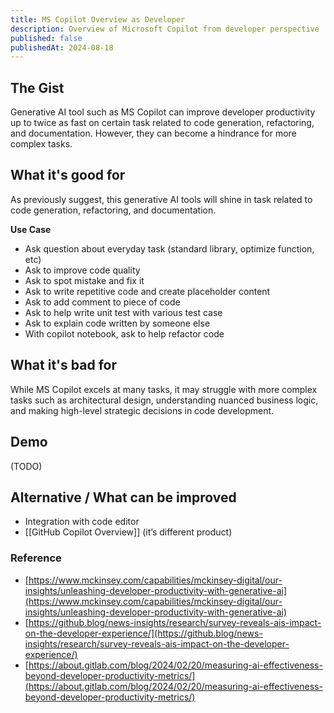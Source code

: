 ```yaml
---
title: MS Copilot Overview as Developer
description: Overview of Microsoft Copilot from developer perspective
published: false
publishedAt: 2024-08-18
---
```


## The Gist
Generative AI tool such as MS Copilot can improve developer productivity up to twice as fast on certain task related to code generation, refactoring, and documentation. However, they can become a hindrance for more complex tasks.

## What it's good for
As previously suggest, this generative AI tools will shine in task related to code generation, refactoring, and documentation.

**Use Case**
- Ask question about everyday task (standard library, optimize function, etc)
- Ask to improve code quality
- Ask to spot mistake and fix it
- Ask to write repetitive code and create placeholder content
- Ask to add comment to piece of code
- Ask to help write unit test with various test case
- Ask to explain code written by someone else
- With copilot notebook, ask to help refactor code

## What it's bad for
While MS Copilot excels at many tasks, it may struggle with more complex tasks such as architectural design, understanding nuanced business logic, and making high-level strategic decisions in code development.

## Demo
(TODO)

## Alternative / What can be improved
- Integration with code editor
- [[GitHub Copilot Overview]] (it’s different product)

### Reference
- [https://www.mckinsey.com/capabilities/mckinsey-digital/our-insights/unleashing-developer-productivity-with-generative-ai](https://www.mckinsey.com/capabilities/mckinsey-digital/our-insights/unleashing-developer-productivity-with-generative-ai)
- [https://github.blog/news-insights/research/survey-reveals-ais-impact-on-the-developer-experience/](https://github.blog/news-insights/research/survey-reveals-ais-impact-on-the-developer-experience/)
- [https://about.gitlab.com/blog/2024/02/20/measuring-ai-effectiveness-beyond-developer-productivity-metrics/](https://about.gitlab.com/blog/2024/02/20/measuring-ai-effectiveness-beyond-developer-productivity-metrics/)